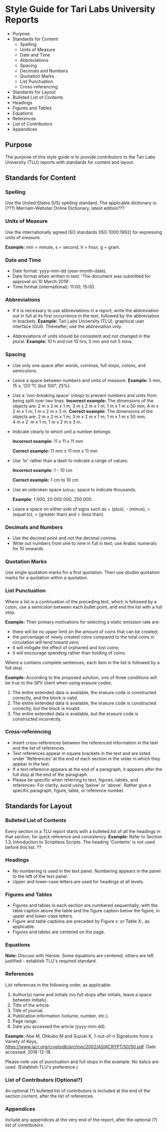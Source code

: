 # Style Guide for Tari Labs University Reports

- Purpose
- Standards for Content
  - Spelling
  - Units of Measure
  - Date and Time
  - Abbreviations
  - Spacing
  - Decimals and Numbers
  - Quotation Marks
  - List Punctuation
  - Cross-referencing
- Standards for Layout
- Bulleted List of Contents
- Headings
- Figures and Tables
- Equations
- References
- List of Contributors
- Appendices 



## Purpose

The purpose of this style guide is to provide contributors to the Tari Labs University (TLU) reports with standards for content and layout. 



## Standards for Content



### Spelling

Use the United States (US) spelling standard. The applicable dictionary is: (???) Merriam-Webster Online Dictionary, latest edition??? 



### Units of Measure

Use the internationally agreed ISO standards (ISO 1000:1992) for expressing units of measure.

**Example:** min = minute, s = second, h = hour, g = gram. 



### Date and Time

- Date format: yyyy-mm-dd (year-month-date).
- Date format when written in text: 'The document was submitted for approval on 10 March 2019'.
- Time format (international): 11:00; 15:00.



### Abbreviations 

- If it is necessary to use abbreviations in a report, write the abbreviation out in full at its first occurrence in the text, followed by the abbreviation in brackets.
  **Example:** Tari Labs University (TLU), graphical user interface (GUI).
  Thereafter, use the abbreviation only.

- Abbreviations of units should be consistent and not changed in the plural.
  **Example:** 10 h and not 10 hrs; 5 min and not 5 mins.



### Spacing

- Use only one space after words, commas, full stops, colons, and semicolons.
- Leave a space between numbers and units of measure.
  **Example:** 5 min, 15 s, 120 °C (but 100°, 25%).

- Use a 'non-breaking space' (nbsp) to prevent numbers and units from being split over two lines.
  **Incorrect example:** The dimensions of the objects are: 2 m x 2 m x 1 m; 3 m x 2 m x 1 m; 1 m x 1 m x 50 mm; 4 m x 2
  m x 1 m; 1 m x 2 m x 3 m.
  **Correct example:** The dimensions of the objects are: 2 m x 2 m x 1 m; 3 m x 2 m x 1 m; 1 m x 1 m x 50 mm; 
  4&nbsp;m&nbsp;x&nbsp;2&nbsp; m&nbsp;x&nbsp;1&nbsp;m; 1 m x 2 m x 3 m.

- Indicate clearly to which unit a number belongs:

  **Incorrect example:** 11 x 11 x 11 mm

  **Correct example:** 11 mm x 11 mm x 11 mm

- Use 'to' rather than a dash to indicate a range of values:

  **Incorrect example:** 1 - 10 cm

  **Correct example:** 1 cm to 10 cm

- Use an unbroken space `&nbsp;` space to indicate thousands.

  **Example:** 1&nbsp;000, 20&nbsp;000&nbsp;000, 250&nbsp;000.

- Leave a space on either side of signs such as + (plus), - (minus), = (equal to), > (greater than) and < (less than).



### Decimals and Numbers

- Use the decimal point and not the decimal comma.
- Write out numbers from one to nine in full in text; use Arabic numerals for 10 onwards.



### Quotation Marks

Use single quotation marks for a first quotation. Then use double quotation marks for a quotation within a quotation.



### List Punctuation

Where a list is a continuation of the preceding text, which is followed by a colon, use a semicolon between each bullet point, and end the list with a full stop.

**Example:** Their primary motivations for selecting a static emission rate are:

- there will be no upper limit on the amount of coins that can be created;
- the percentage of newly created coins compared to the total coins in circulation will tend toward zero;
- it will mitigate the effect of orphaned and lost coins;
- it will encourage spending rather than holding of coins.

Where a contains complete sentences, each item in the list is followed by a full stop.

**Example:** According to the proposed solution, one of three conditions will be true to the SPV client when using erasure codes:

1. The entire extended data is available, the erasure code is constructed correctly, and the block is valid.
2. The entire extended data is available, the erasure code is constructed correctly, but the block is invalid.
3. The entire extended data is available, but the erasure code is constructed incorrectly.



### Cross-referencing

- Insert cross-references between the referenced information in the text and the list of references.
- Text references appear in square brackets in the text and are listed under 'References' at the end of each section in the order in which they appear in the text.
- If a text reference appears at the end of a paragraph, it appears after the full stop at the end of the paragraph.
- Please be specific when referring to text, figures, tables, and references. For clarity, avoid using 'below' or 'above'. Rather give a specific paragraph, figure, table, or reference number.



## Standards for Layout



### Bulleted List of Contents

Every section in a TLU report starts with a bulleted list of all the headings in that section, for quick reference and consistency.
**Example:** Refer to Section 1.3, Introduction to Scriptless Scripts. The heading 'Contents' is not used before this list. ?? 



### Headings

- No numbering is used in the text panel. Numbering appears in the panel to the left of the text panel.
- Upper and lower-case letters are used for headings at all levels.



### Figures and Tables

- Figures and tables in each section are numbered sequentially, with the table caption above the table and the figure caption below the figure, in upper and lower-case letters.
- Figure and table captions are preceded by Figure x: or Table X:, as applicable.
- Figures and tables are centered on the page.



### Equations

**Note:** Discuss with Hansie. Some equations are centered, others are left justified - establish TLU's required standard.



### References 

List references in the following order, as applicable:

1. Author(s) name and initials (no full stops after initials, leave a space between initials).
2. Title of the article.
3. Title of journal.
4. Publication information (volume, number, etc.).
5. Page range.
6. Date you accessed the article (yyyy-mm-dd).

**Example:** Abe M, Ohkubo M and Suzuki K, 1-out-of-n Signatures from a Variety of Keys,
https://www.iacr.org/cryptodb/archive/2002/ASIACRYPT/50/50.pdf. Date accessed: 2018-12-18.

Please note use of punctuation and full stops in the example. No italics are used. (Establish TLU's preference.)



### List of Contributors (Optional?)

An optional (?) bulleted list of contributors is included at the end of the section content, after the list of references.



### Appendices

Include any appendices at the very end of the report, after the optional (?) list of contributors.














